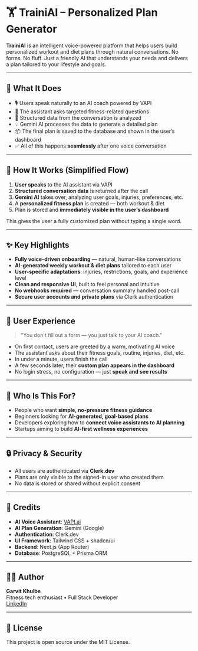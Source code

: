 # 🏋️ TrainiAI – Personalized Plan Generator

**TrainiAI** is an intelligent voice-powered platform that helps users build personalized workout and diet plans through natural conversations. No forms. No fluff. Just a friendly AI that understands your needs and delivers a plan tailored to your lifestyle and goals.

---

## 🌟 What It Does

- 🎙️ Users speak naturally to an AI coach powered by VAPI
- 🧠 The assistant asks targeted fitness-related questions
- 📝 Structured data from the conversation is analyzed
- 💡 Gemini AI processes the data to generate a detailed plan
- 📦 The final plan is saved to the database and shown in the user’s dashboard
- ✅ All of this happens **seamlessly** after one voice conversation

---

## 🧠 How It Works (Simplified Flow)

1. **User speaks** to the AI assistant via VAPI
2. **Structured conversation data** is returned after the call
3. **Gemini AI** takes over, analyzing user goals, injuries, preferences, etc.
4. A **personalized fitness plan** is created — both workout & diet
5. Plan is stored and **immediately visible in the user’s dashboard**

This gives the user a fully customized plan without typing a single word.

---

## ✨ Key Highlights

- **Fully voice-driven onboarding** — natural, human-like conversations
- **AI-generated weekly workout & diet plans** tailored to each user
- **User-specific adaptations**: injuries, restrictions, goals, and experience level
- **Clean and responsive UI**, built to feel personal and intuitive
- **No webhooks required** — conversation summary handled post-call
- **Secure user accounts and private plans** via Clerk authentication

---

## 🎨 User Experience

> "You don't fill out a form — you just talk to your AI coach."

- On first contact, users are greeted by a warm, motivating AI voice
- The assistant asks about their fitness goals, routine, injuries, diet, etc.
- In under a minute, users finish the call
- A few seconds later, their **custom plan appears in the dashboard**
- No login stress, no configuration — just **speak and see results**

---

## 👤 Who Is This For?

- People who want **simple, no-pressure fitness guidance**
- Beginners looking for **AI-generated, goal-based plans**
- Developers exploring how to **connect voice assistants to AI planning**
- Startups aiming to build **AI-first wellness experiences**

---

## 🔒 Privacy & Security

- All users are authenticated via **Clerk.dev**
- Plans are only visible to the signed-in user who created them
- No data is stored or shared without explicit consent

---

## 🤝 Credits

- **AI Voice Assistant**: [VAPI.ai](https://www.vapi.ai/)
- **AI Plan Generation**: Gemini (Google)
- **Authentication**: Clerk.dev
- **UI Framework**: Tailwind CSS + shadcn/ui
- **Backend**: Next.js (App Router)
- **Database**: PostgreSQL + Prisma ORM

---

## 🧑‍💻 Author

**Garvit Khulbe**  
Fitness tech enthusiast • Full Stack Developer  
[LinkedIn](https://linkedin.com/in/garvitkhulbe)

---

## 📄 License

This project is open source under the MIT License.
